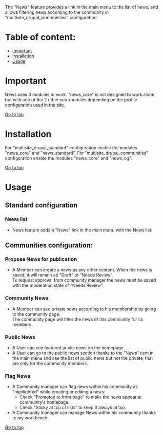 The "News" feature provides a link in the main menu to the list of news, and allows filtering news according to the community in "multisite_drupal_communities" configuration.

Table of content:
=================
- [Important](#important)
- [Installation](#installation)
- [Usage](#usage)

# Important

News uses 3 modules to work. "news_core" is not designed to work alone, but with one of the 2 other sub-modules depending on the profile configuration used in the site.

 [Go to top](#table-of-content)


# Installation

For "multisite_drupal_standard" configuration enable the modules "news_core" and "news_standard".
For "multisite_drupal_communities" configuration enable the modules "news_core" and "news_og".

[Go to top](#table-of-content)

# Usage

## Standard configuration
### News list
- News feature adds a "News" link in the main menu with the News list.

## Communities configuration:

### Propose News for publication
- A Member can create a news as any other content. When the news is saved, it will remain ad "Draft" or "Needs Review".<br />
To request approval from community manager the news must be saved with the moderation state of "Needs Review".

### Community News
- A Member can see private news according to his membership by going to the community page.<br />
The community page will filter the news of this community for its members.

### Public News
- A User can see featured public news on the homepage
- A User can go to the public news section thanks to the "News" item in the main menu and see the list of public news but not the private, that are only for the community members.

### Flag News
- A Community manager can flag news within his community as "highlighted" while creating or editing a news:
  - Check "Promoted to front page" to make the news appear at community's homepage.
  - Check "Sticky at top of lists" to keep it always at top.
- A Community manager can manage News within his community thanks to my workbench.

[Go to top](#table-of-content)
